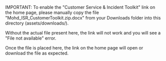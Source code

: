 IMPORTANT: To enable the "Customer Service & Incident Toolkit" link on the home page, please manually copy the file "Mohd_ISR_CustomerToolkit.zip.docx" from your Downloads folder into this directory (assets/downloads/).

Without the actual file present here, the link will not work and you will see a "File not available" error.

Once the file is placed here, the link on the home page will open or download the file as expected.
